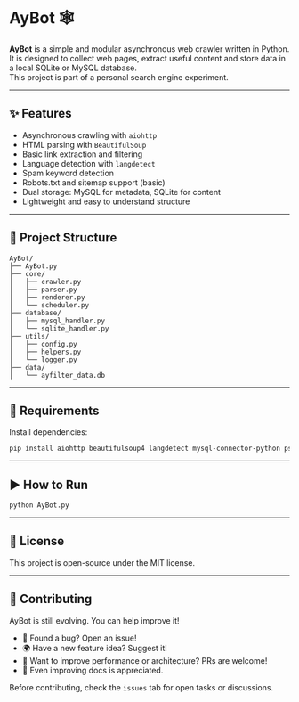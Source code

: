 # AyBot 🕸️

**AyBot** is a simple and modular asynchronous web crawler written in Python.  
It is designed to collect web pages, extract useful content and store data in a local SQLite or MySQL database.  
This project is part of a personal search engine experiment.

---

## ✨ Features

- Asynchronous crawling with `aiohttp`
- HTML parsing with `BeautifulSoup`
- Basic link extraction and filtering
- Language detection with `langdetect`
- Spam keyword detection
- Robots.txt and sitemap support (basic)
- Dual storage: MySQL for metadata, SQLite for content
- Lightweight and easy to understand structure

---

## 📁 Project Structure

```
AyBot/
├── AyBot.py
├── core/
│   ├── crawler.py
│   ├── parser.py
│   ├── renderer.py
│   └── scheduler.py
├── database/
│   ├── mysql_handler.py
│   └── sqlite_handler.py
├── utils/
│   ├── config.py
│   ├── helpers.py
│   └── logger.py
├── data/
│   └── ayfilter_data.db
```

---

## 🧪 Requirements

Install dependencies:

```bash
pip install aiohttp beautifulsoup4 langdetect mysql-connector-python psutil
```

---

## ▶️ How to Run

```bash
python AyBot.py
```

---

## 📄 License

This project is open-source under the MIT license.

---

## 🤝 Contributing

AyBot is still evolving. You can help improve it!

- 🐛 Found a bug? Open an issue!
- 🌍 Have a new feature idea? Suggest it!
- 🧠 Want to improve performance or architecture? PRs are welcome!
- 📝 Even improving docs is appreciated.

Before contributing, check the `issues` tab for open tasks or discussions.
